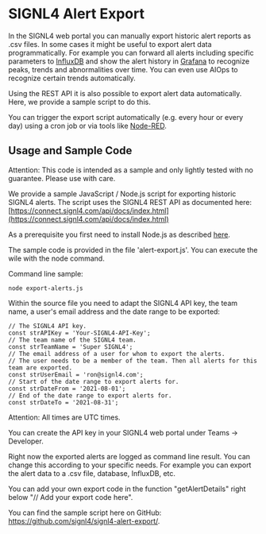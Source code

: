 
# SIGNL4 Alert Export

In the SIGNL4 web portal you can manually export historic alert reports as .csv files. In some cases it might be useful to export alert data programmatically. For example you can forward all alerts including specific parameters to [InfluxDB](https://www.influxdata.com/) and show the alert history in [Grafana](https://grafana.com/) to recognize peaks, trends and abnormalities over time. You can even use AIOps to recognize certain trends automatically.

Using the REST API it is also possible to export alert data automatically. Here, we provide a sample script to do this.

You can trigger the export script automatically (e.g. every hour or every day) using a cron job or via tools like [Node-RED](https://nodered.org/).

## Usage and Sample Code

Attention: This code is intended as a sample and only lightly tested with no guarantee. Please use with care.

We provide a sample JavaScript / Node.js script for exporting historic SIGNL4 alerts. The script uses the SIGNL4 REST API as documented here:
[https://connect.signl4.com/api/docs/index.html](https://connect.signl4.com/api/docs/index.html)

As a prerequisite you first need to install Node.js as described [here](https://nodejs.org/en/download/).

The sample code is provided in the file 'alert-export.js'. You can execute the wile with the node command.

Command line sample:

    node export-alerts.js

Within the source file you need to adapt the SIGNL4 API key, the team name, a user's email address and the date range to be exported:

```
// The SIGNL4 API key.
const strAPIKey = 'Your-SIGNL4-API-Key';
// The team name of the SIGNL4 team.
const strTeamName = 'Super SIGNL4';
// The email address of a user for whom to export the alerts.
// The user needs to be a member of the team. Then all alerts for this team are exported.
const strUserEmail = 'ron@signl4.com';
// Start of the date range to export alerts for.
const strDateFrom = '2021-08-01';
// End of the date range to export alerts for.
const strDateTo = '2021-08-31';
```

Attention: All times are UTC times.

You can create the API key in your SIGNL4 web portal under Teams -> Developer.

Right now the exported alerts are logged as command line result. You can change this according to your specific needs. For example you can export the alert data to a .csv file, database, InfluxDB, etc.

You can add your own export code in the function "getAlertDetails" right below "// Add your export code here".

You can find the sample script here on GitHub: https://github.com/signl4/signl4-alert-export/.
